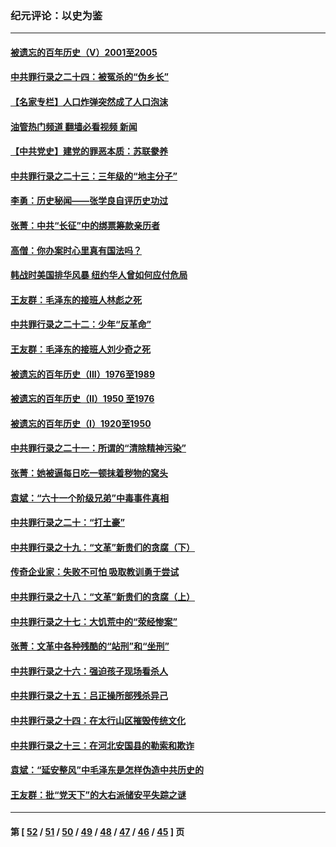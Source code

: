 ### 纪元评论：以史为鉴
---
#### [被遗忘的百年历史（V）2001至2005](../../pages/nsc1028/n13001609.md?06120330) 
#### [中共罪行录之二十四：被冤杀的“伪乡长”](../../pages/nsc1028/n13015342.md?06120330) 
#### [【名家专栏】人口炸弹突然成了人口泡沫](../../pages/nsc1028/n13012901.md?06120330) 
#### [油管热门频道 翻墙必看视频 新闻](ok?06120330)
#### [【中共党史】建党的罪恶本质：苏联豢养](../../pages/nsc1028/n13011888.md?06120330) 
#### [中共罪行录之二十三：三年级的“地主分子”](../../pages/nsc1028/n13009729.md?06120330) 
#### [李勇：历史秘闻——张学良自评历史功过](../../pages/nsc1028/n13004467.md?06120330) 
#### [张菁：中共“长征”中的绑票筹款亲历者](../../pages/nsc1028/n13003575.md?06120330) 
#### [高僧：你办案时心里真有国法吗？](../../pages/nsc1028/n13002424.md?06120330) 
#### [韩战时美国排华风暴 纽约华人曾如何应付危局](../../pages/nsc1028/n13002345.md?06120330) 
#### [王友群：毛泽东的接班人林彪之死](../../pages/nsc1028/n12997401.md?06120330) 
#### [中共罪行录之二十二：少年“反革命”](../../pages/nsc1028/n12998426.md?06120330) 
#### [王友群：毛泽东的接班人刘少奇之死](../../pages/nsc1028/n12991772.md?06120330) 
#### [被遗忘的百年历史（III）1976至1989](../../pages/nsc1028/n12991962.md?06120330) 
#### [被遗忘的百年历史（II）1950 至1976](../../pages/nsc1028/n12989161.md?06120330) 
#### [被遗忘的百年历史（I）1920至1950](../../pages/nsc1028/n12986411.md?06120330) 
#### [中共罪行录之二十一：所谓的“清除精神污染”](../../pages/nsc1028/n12987500.md?06120330) 
#### [张菁：她被逼每日吃一顿抹着秽物的窝头](../../pages/nsc1028/n12986487.md?06120330) 
#### [袁斌：“六十一个阶级兄弟”中毒事件真相](../../pages/nsc1028/n12984234.md?06120330) 
#### [中共罪行录之二十：“打土豪”](../../pages/nsc1028/n12978961.md?06120330) 
#### [中共罪行录之十九：“文革”新贵们的贪腐（下）](../../pages/nsc1028/n12976431.md?06120330) 
#### [传奇企业家：失败不可怕 吸取教训勇于尝试](../../pages/nsc1028/n12974507.md?06120330) 
#### [中共罪行录之十八：“文革”新贵们的贪腐（上）](../../pages/nsc1028/n12974074.md?06120330) 
#### [中共罪行录之十七：大饥荒中的“荥经惨案”](../../pages/nsc1028/n12971424.md?06120330) 
#### [张菁：文革中各种残酷的“站刑”和“坐刑”](../../pages/nsc1028/n12970477.md?06120330) 
#### [中共罪行录之十六：强迫孩子现场看杀人](../../pages/nsc1028/n12967431.md?06120330) 
#### [中共罪行录之十五：吕正操所部残杀异己](../../pages/nsc1028/n12965097.md?06120330) 
#### [中共罪行录之十四：在太行山区摧毁传统文化](../../pages/nsc1028/n12962619.md?06120330) 
#### [中共罪行录之十三：在河北安国县的勒索和欺诈](../../pages/nsc1028/n12959911.md?06120330) 
#### [袁斌：“延安整风”中毛泽东是怎样伪造中共历史的](../../pages/nsc1028/n12957562.md?06120330) 
#### [王友群：批“党天下”的大右派储安平失踪之谜](../../pages/nsc1028/n12954229.md?06120330) 

---
#### 第 [ [52](./52.md?06120330) / [51](./51.md?06120330) / [50](./50.md?06120330) / [49](./49.md?06120330) / [48](./48.md?06120330) / [47](./47.md?06120330) / [46](./46.md?06120330) / [45](./45.md?06120330) ] 页
